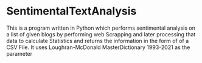 # SentimentalTextAnalysis
This is a program written in Python which performs sentimental analysis on a list of given blogs by performing web Scrapping and later processing that data to calculate Statistics and returns the information in the form of of a CSV File. 
It uses Loughran-McDonald MasterDictionary 1993-2021 as the parameter
